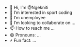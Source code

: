 - 👋 Hi, I’m @Ngekniti
- 👀 I’m interested in sport coding
- 🌱 I’m unemployee
- 💞️ I’m looking to collaborate on ...
- 📫 How to reach me ...
- 😄 Pronouns: ...
- ⚡ Fun fact: ...

<!---
Ngekniti/Ngekniti is a ✨ special ✨ repository because its `README.md` (this file) appears on your GitHub profile.
You can click the Preview link to take a look at your changes.
--->
